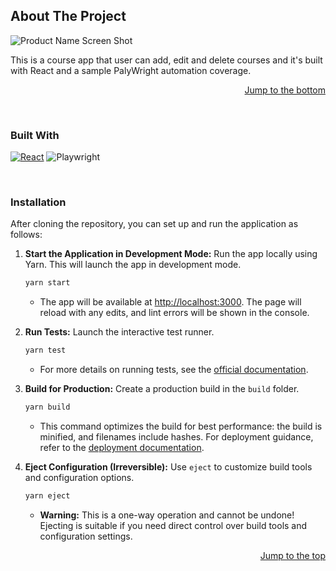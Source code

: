 <a id="readme-top"></a>
## About The Project
![Product Name Screen Shot](https://github.com/mrexiati/react-course-app/assets/50190023/54a9afe9-0e67-4d6c-9b39-4be84a4e974c)

This is a course app that user can add, edit and delete courses and it's built with React and a sample PalyWright automation coverage.

<p align="right"><a href="#readme-bottom">Jump to the bottom</a></p>

<br>

### Built With
[![React](https://img.shields.io/badge/React-blue?style=flat-square&logo=react)](https://reactjs.org/) ![Playwright](https://img.shields.io/badge/-Playwright-53BDEC?style=flat-square&logo=Playwright&logoColor=white)

<br>


### Installation

After cloning the repository, you can set up and run the application as follows:

1. **Start the Application in Development Mode:**
   Run the app locally using Yarn. This will launch the app in development mode.
   ```sh
   yarn start
   ```
   - The app will be available at [http://localhost:3000](http://localhost:3000). The page will reload with any edits, and lint errors will be shown in the console.

2. **Run Tests:**
   Launch the interactive test runner. 
   ```sh
   yarn test
   ```
   - For more details on running tests, see the [official documentation](https://facebook.github.io/create-react-app/docs/running-tests).

3. **Build for Production:**
   Create a production build in the `build` folder.
   ```sh
   yarn build
   ```
   - This command optimizes the build for best performance: the build is minified, and filenames include hashes. For deployment guidance, refer to the [deployment documentation](https://facebook.github.io/create-react-app/docs/deployment).

4. **Eject Configuration (Irreversible):**
   Use `eject` to customize build tools and configuration options.
   ```sh
   yarn eject
   ```
   - **Warning:** This is a one-way operation and cannot be undone! Ejecting is suitable if you need direct control over build tools and configuration settings.

<p align="right"><a href="#readme-top">Jump to the top</a></p>
<a id="readme-bottom"></a>





